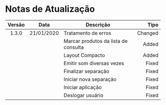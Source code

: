# Notas de Atualização

Versão | Data | Descrição | Tipo
:---: | :---: | --- | ---:
1.3.0 | 21/01/2020 | Tratamento de erros | Changed
||| Marcar produtos da lista de consulta | Added
||| Layout Compacto | Added
||| Emitir som diversas vezes | Fixed
||| Finalizar separação | Fixed
||| Iniciar nova separação | Fixed
||| Iniciar aplicação | Fixed
||| Deslogar usuário | Fixed
